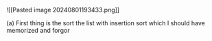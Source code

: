 
![[Pasted image 20240801193433.png]]

(a)
First thing is the sort the list with insertion sort which I should have memorized and forgor
